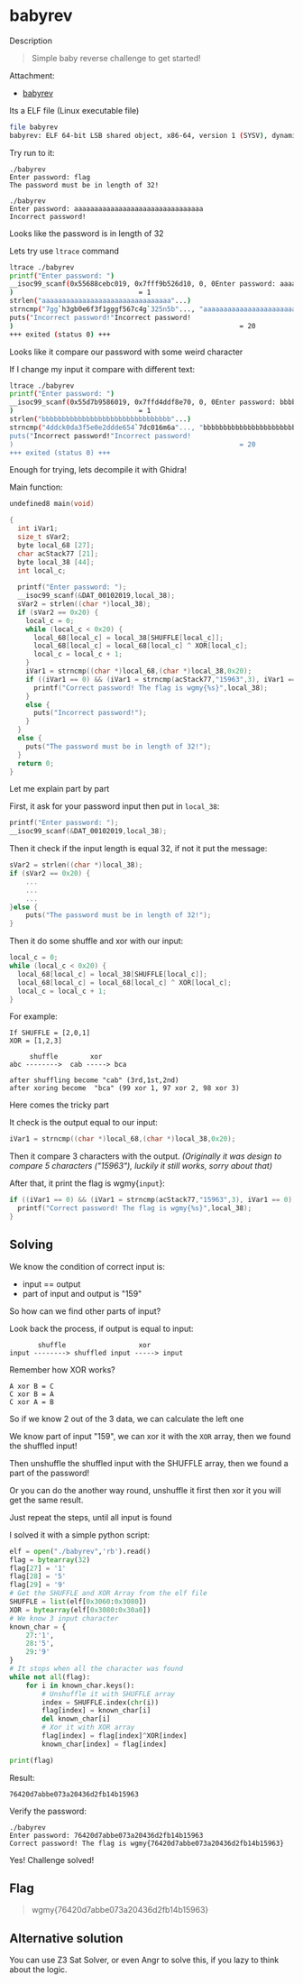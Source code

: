 # babyrev
Description
> Simple baby reverse challenge to get started!

Attachment:
- [babyrev](babyrev)

Its a ELF file (Linux executable file)
```bash
file babyrev 
babyrev: ELF 64-bit LSB shared object, x86-64, version 1 (SYSV), dynamically linked, interpreter /lib64/ld-linux-x86-64.so.2, BuildID[sha1]=0d3189284d68e7952dd33d55799f885e320089b9, for GNU/Linux 3.2.0, not stripped
```
Try run to it:
```
./babyrev 
Enter password: flag
The password must be in length of 32!

./babyrev 
Enter password: aaaaaaaaaaaaaaaaaaaaaaaaaaaaaaaa
Incorrect password!
```
Looks like the password is in length of 32

Lets try use `ltrace` command
```bash
ltrace ./babyrev 
printf("Enter password: ")                                                         = 16
__isoc99_scanf(0x55688cebc019, 0x7fff9b526d10, 0, 0Enter password: aaaaaaaaaaaaaaaaaaaaaaaaaaaaaaaa
)                               = 1
strlen("aaaaaaaaaaaaaaaaaaaaaaaaaaaaaaaa"...)                                      = 32
strncmp("7gg`h3gb0e6f3f1gggf567c4g`325n5b"..., "aaaaaaaaaaaaaaaaaaaaaaaaaaaaaaaa"..., 32) = -42
puts("Incorrect password!"Incorrect password!
)                                                        = 20
+++ exited (status 0) +++
```
Looks like it compare our password with some weird character

If I change my input it compare with different text:
```bash
ltrace ./babyrev 
printf("Enter password: ")                                                         = 16
__isoc99_scanf(0x55d7b9586019, 0x7ffd4ddf8e70, 0, 0Enter password: bbbbbbbbbbbbbbbbbbbbbbbbbbbbbbbb
)                               = 1
strlen("bbbbbbbbbbbbbbbbbbbbbbbbbbbbbbbb"...)                                      = 32
strncmp("4ddck0da3f5e0e2ddde654`7dc016m6a"..., "bbbbbbbbbbbbbbbbbbbbbbbbbbbbbbbb"..., 32) = -46
puts("Incorrect password!"Incorrect password!
)                                                        = 20
+++ exited (status 0) +++
```

Enough for trying, lets decompile it with Ghidra!

Main function:
```c
undefined8 main(void)

{
  int iVar1;
  size_t sVar2;
  byte local_68 [27];
  char acStack77 [21];
  byte local_38 [44];
  int local_c;
  
  printf("Enter password: ");
  __isoc99_scanf(&DAT_00102019,local_38);
  sVar2 = strlen((char *)local_38);
  if (sVar2 == 0x20) {
    local_c = 0;
    while (local_c < 0x20) {
      local_68[local_c] = local_38[SHUFFLE[local_c]];
      local_68[local_c] = local_68[local_c] ^ XOR[local_c];
      local_c = local_c + 1;
    }
    iVar1 = strncmp((char *)local_68,(char *)local_38,0x20);
    if ((iVar1 == 0) && (iVar1 = strncmp(acStack77,"15963",3), iVar1 == 0)) {
      printf("Correct password! The flag is wgmy{%s}",local_38);
    }
    else {
      puts("Incorrect password!");
    }
  }
  else {
    puts("The password must be in length of 32!");
  }
  return 0;
}
```
Let me explain part by part

First, it ask for your password input then put in `local_38`:
```c
printf("Enter password: ");
__isoc99_scanf(&DAT_00102019,local_38);
```
Then it check if the input length is equal 32, if not it put the message:
```c
sVar2 = strlen((char *)local_38);
if (sVar2 == 0x20) {
	...
	...
	...
}else {
    puts("The password must be in length of 32!");
}
```
Then it do some shuffle and xor with our input:
```c
local_c = 0;
while (local_c < 0x20) {
  local_68[local_c] = local_38[SHUFFLE[local_c]];
  local_68[local_c] = local_68[local_c] ^ XOR[local_c];
  local_c = local_c + 1;
}
```
For example:
```
If SHUFFLE = [2,0,1]
XOR = [1,2,3]

     shuffle        xor
abc -------->  cab -----> bca

after shuffling become "cab" (3rd,1st,2nd)
after xoring become  "bca" (99 xor 1, 97 xor 2, 98 xor 3)
```
Here comes the tricky part

It check is the output equal to our input:
```c
iVar1 = strncmp((char *)local_68,(char *)local_38,0x20);
```
Then it compare 3 characters with the output. *(Originally it was design to compare 5 characters ("15963"), luckily it still works, sorry about that)*

After that, it print the flag is wgmy{`input`}:
```c
if ((iVar1 == 0) && (iVar1 = strncmp(acStack77,"15963",3), iVar1 == 0)) {
  printf("Correct password! The flag is wgmy{%s}",local_38);
}
```

## Solving

We know the condition of correct input is:
- input == output
- part of input and output is "159"

So how can we find other parts of input?

Look back the process, if output is equal to input:
```
       shuffle                  xor
input --------> shuffled input -----> input

```
Remember how XOR works? 
```
A xor B = C
C xor B = A
C xor A = B
```
So if we know 2 out of the 3 data, we can calculate the left one

We know part of input "159", we can xor it with the `XOR` array, then we found the shuffled input!

Then unshuffle the shuffled input with the SHUFFLE array, then we found a part of the password!

Or you can do the another way round, unshuffle it first then xor it you will get the same result.

Just repeat the steps, until all input is found

I solved it with a simple python script:
```py
elf = open("./babyrev",'rb').read()
flag = bytearray(32)
flag[27] = '1'
flag[28] = '5'
flag[29] = '9'
# Get the SHUFFLE and XOR Array from the elf file
SHUFFLE = list(elf[0x3060:0x3080])
XOR = bytearray(elf[0x3080:0x30a0])
# We know 3 input character 
known_char = {
	27:'1',
	28:'5',
	29:'9'
}
# It stops when all the character was found
while not all(flag):
	for i in known_char.keys():
		# Unshuffle it with SHUFFLE array
		index = SHUFFLE.index(chr(i))
		flag[index] = known_char[i]
		del known_char[i]
		# Xor it with XOR array
		flag[index] = flag[index]^XOR[index]
		known_char[index] = flag[index]

print(flag)
```
Result:
```
76420d7abbe073a20436d2fb14b15963
```
Verify the password:
```
./babyrev 
Enter password: 76420d7abbe073a20436d2fb14b15963
Correct password! The flag is wgmy{76420d7abbe073a20436d2fb14b15963}
```
Yes! Challenge solved!

## Flag
> wgmy{76420d7abbe073a20436d2fb14b15963}

## Alternative solution
You can use Z3 Sat Solver, or even Angr to solve this, if you lazy to think about the logic.